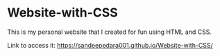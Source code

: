 # Website-with-CSS

This is my personal website that I created for fun using HTML and CSS. 

Link to access it: https://sandeepedara001.github.io/Website-with-CSS/
